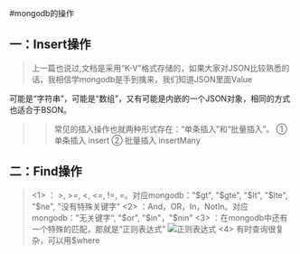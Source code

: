 #mongodb的操作
## 一：Insert操作

 > 上一篇也说过,文档是采用“K-V”格式存储的，如果大家对JSON比较熟悉的话，我相信学mongodb是手到擒来，我们知道JSON里面Value

   可能是“字符串”，可能是“数组”，又有可能是内嵌的一个JSON对象，相同的方式也适合于BSON。

 >> 常见的插入操作也就两种形式存在：“单条插入”和“批量插入”。
    ①  单条插入
         insert
    ② 批量插入
         insertMany
## 二：Find操作
>   <1> ： >, >=, <, <=, !=, =。对应mongodb："$gt", "$gte", "$lt", "$lte", "$ne", "没有特殊关键字"
    <2> ：And，OR，In，NotIn。对应mongodb："无关键字“, "$or", "$in"，"$nin"
    <3> ：在mongodb中还有一个特殊的匹配，那就是“正则表达式”
    ![正则表达式](http://pic002.cnblogs.com/images/2012/214741/2012021900232833.png)
    <4> 有时查询很复杂，可以用$where


